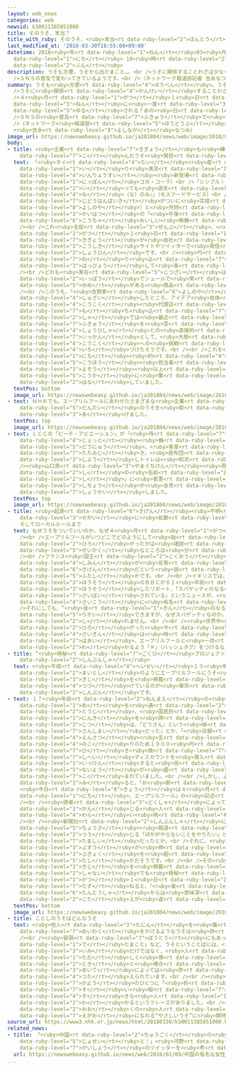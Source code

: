 ```yaml
---
layout: web_news
categories: web
newsid: k10011385851000
title: そのうそ、本当？
title_with_ruby: そのうそ、<ruby>本当<rt data-ruby-level="2">ほんとう</rt></ruby>？
last_modified_at: '2018-03-30T18:55:00+09:00'
datetime: 2018<ruby>年<rt data-ruby-level="1">ねん</rt></ruby>03<ruby>月<rt data-ruby-level="1">がつ</rt></ruby>30<ruby>日<rt
  data-ruby-level="1">にち</rt></ruby> 18<ruby>時<rt data-ruby-level="2">じ</rt></ruby>55<ruby>分<rt
  data-ruby-level="2">ふん</rt></ruby>
description: うそも方便。うそから出たまこと…。<br />うそに関係することわざは少なくありません。<br />４月１日は年に一度そのうそが許される？あの日。<br
  />ＳＮＳの普及で変わってきているようです。<br />（ネットワーク報道部記者 吉永なつみ）
summary: うそも<ruby>方便<rt data-ruby-level="4">ほうべん</rt></ruby>。うそから<ruby>出<rt data-ruby-level="1">で</rt></ruby>たまこと…。<br
  />うそに<ruby>関係<rt data-ruby-level="4">かんけい</rt></ruby>することわざは<ruby>少<rt data-ruby-level="2">すく</rt></ruby>なくありません。<br
  />４<ruby>月<rt data-ruby-level="1">がつ</rt></ruby>１<ruby>日<rt data-ruby-level="1">にち</rt></ruby>は<ruby>年<rt
  data-ruby-level="3">ねん</rt></ruby>に<ruby>一度<rt data-ruby-level="3">いちど</rt></ruby>そのうそが<ruby>許<rt
  data-ruby-level="5">ゆる</rt></ruby>される？あの<ruby>日<rt data-ruby-level="1">ひ</rt></ruby>。<br
  />ＳＮＳの<ruby>普及<rt data-ruby-level="7">ふきゅう</rt></ruby>で<ruby>変<rt data-ruby-level="4">か</rt></ruby>わってきているようです。<br
  />（ネットワーク<ruby>報道部<rt data-ruby-level="5">ほうどうぶ</rt></ruby><ruby>記者<rt data-ruby-level="3">きしゃ</rt></ruby>
  <ruby>吉永<rt data-ruby-level="8">よしなが</rt></ruby>なつみ）
image_url: https://newswebeasy.github.io/ja201804/news/web/image/2018/03/30/K10011385851_1803301757_1803301823_01_02.jpg
body:
- title: <ruby>企業<rt data-ruby-level="7">きぎょう</rt></ruby>も<ruby>練<rt data-ruby-level="7">ね</rt></ruby>り<ruby>込<rt
    data-ruby-level="7">こ</rt></ruby>んだうそ<ruby>発信<rt data-ruby-level="4">はっしん</rt></ruby>
  text: 「<ruby>タイ<rt data-ruby-level="4">たい</rt></ruby><ruby>産<rt data-ruby-level="4">さん</rt></ruby>パクチーエキス<ruby>入<rt
    data-ruby-level="1">い</rt></ruby>り<ruby>清涼<rt data-ruby-level="7">せいりょう</rt></ruby><ruby>飲料水<rt
    data-ruby-level="4">いんりょうすい</rt></ruby><ruby>新登場<rt data-ruby-level="3">しんとうじょう</rt></ruby>！」（<ruby>日本<rt
    data-ruby-level="1">にっぽん</rt></ruby>コカ・コーラ）<br />「シンプルｉｓベストバーガーまさにレタスそのものと<ruby>言<rt
    data-ruby-level="2">い</rt></ruby>っても<ruby>過言<rt data-ruby-level="5">かごん</rt></ruby>でない『<ruby>菜<rt
    data-ruby-level="4">な</rt></ruby>（な）のみ』」（モスフードサービス）<br />「<ruby>牛丼<rt data-ruby-level="8">ぎゅうどん</rt></ruby>の<ruby>自動販売機<rt
    data-ruby-level="7">じどうはんばいき</rt></ruby>がついに<ruby>完成<rt data-ruby-level="4">かんせい</rt></ruby>！」（<ruby>吉野家<rt
    data-ruby-level="8">よしのや</rt></ruby>）と<ruby>共同<rt data-ruby-level="4">きょうどう</rt></ruby><ruby>開発<rt
    data-ruby-level="3">かいはつ</rt></ruby>の「<ruby>牛後<rt data-ruby-level="2">ぎゅうご</rt></ruby>の<ruby>紅茶<rt
    data-ruby-level="6">こうちゃ</rt></ruby>おいしい<ruby>無糖<rt data-ruby-level="6">むとう</rt></ruby>」（キリン）<br
    /><br />これ<ruby>全部<rt data-ruby-level="3">ぜんぶ</rt></ruby>、<ruby>去年<rt data-ruby-level="3">きょねん</rt></ruby>の４<ruby>月<rt
    data-ruby-level="1">がつ</rt></ruby>１<ruby>日<rt data-ruby-level="1">にち</rt></ruby>のエープリルフールに<ruby>企業<rt
    data-ruby-level="7">きぎょう</rt></ruby>が<ruby>自社<rt data-ruby-level="2">じしゃ</rt></ruby>の<ruby>公式<rt
    data-ruby-level="3">こうしき</rt></ruby>サイトやツイッターで<ruby>発信<rt data-ruby-level="4">はっしん</rt></ruby>したうその<ruby>商品<rt
    data-ruby-level="3">しょうひん</rt></ruby>です。<br /><ruby>巧<rt data-ruby-level="7">たく</rt></ruby>みにジョークを<ruby>練<rt
    data-ruby-level="7">ね</rt></ruby>り<ruby>込<rt data-ruby-level="7">こ</rt></ruby>んだうそを<ruby>発表<rt
    data-ruby-level="3">はっぴょう</rt></ruby>して<ruby>楽<rt data-ruby-level="2">たの</rt></ruby>しませてくれました。<br
    /><br />どれも<ruby>実在<rt data-ruby-level="5">じつざい</rt></ruby>はしませんが、<ruby>一方<rt
    data-ruby-level="2">いっぽう</rt></ruby>でシュールで<ruby>笑<rt data-ruby-level="4">わら</rt></ruby>える、それに<ruby>夢<rt
    data-ruby-level="5">ゆめ</rt></ruby>がある<ruby>商品<rt data-ruby-level="3">しょうひん</rt></ruby>といえそうです。<br
    /><br />このうち、「<ruby>吉野家<rt data-ruby-level="8">よしのや</rt></ruby>」と「キリン」に<ruby>取材<rt
    data-ruby-level="4">しゅざい</rt></ruby>したところ、アイデア<ruby>自体<rt data-ruby-level="2">じたい</rt></ruby>は<ruby>広告<rt
    data-ruby-level="4">こうこく</rt></ruby><ruby>代理店<rt data-ruby-level="3">だいりてん</rt></ruby>の<ruby>持<rt
    data-ruby-level="7">も</rt></ruby>ち<ruby>込<rt data-ruby-level="7">こ</rt></ruby>みでしたが、２<ruby>社<rt
    data-ruby-level="2">しゃ</rt></ruby>では<ruby>最近<rt data-ruby-level="4">さいきん</rt></ruby>のＳＮＳの<ruby>普及<rt
    data-ruby-level="7">ふきゅう</rt></ruby>を<ruby>受<rt data-ruby-level="3">う</rt></ruby>けて、<ruby>消費者<rt
    data-ruby-level="4">しょうひしゃ</rt></ruby>との<ruby>直接的<rt data-ruby-level="5">ちょくせつてき</rt></ruby>なコミュニケーションの<ruby>一環<rt
    data-ruby-level="7">いっかん</rt></ruby>として、<ruby>大胆<rt data-ruby-level="7">だいたん</rt></ruby>な<ruby>広告<rt
    data-ruby-level="4">こうこく</rt></ruby>への<ruby>挑戦<rt data-ruby-level="7">ちょうせん</rt></ruby>と<ruby>位置<rt
    data-ruby-level="4">いち</rt></ruby>づけたそうです。<br /><br />これを<ruby>見<rt data-ruby-level="1">み</rt></ruby>たユーザーから１<ruby>日<rt
    data-ruby-level="1">にち</rt></ruby><ruby>約<rt data-ruby-level="4">やく</rt></ruby>８３００ものリツイートがあり、<ruby>広報<rt
    data-ruby-level="5">こうほう</rt></ruby><ruby>担当者<rt data-ruby-level="6">たんとうしゃ</rt></ruby>は「<ruby>予想<rt
    data-ruby-level="3">よそう</rt></ruby><ruby>以上<rt data-ruby-level="4">いじょう</rt></ruby>の<ruby>効果<rt
    data-ruby-level="5">こうか</rt></ruby>に<ruby>驚<rt data-ruby-level="7">おどろ</rt></ruby>いた」と<ruby>話<rt
    data-ruby-level="2">はな</rt></ruby>していました。
  textPos: bottom
  image_url: https://newswebeasy.github.io/ja201804/news/web/image/2018/03/30/K10011385851_1803301835_1803301841_01_03.jpg
- text: ＮＨＫでも、エープリルフールにあわせたさまざまな<ruby>企業<rt data-ruby-level="7">きぎょう</rt></ruby>や<ruby>団体<rt
    data-ruby-level="5">だんたい</rt></ruby>のうそを<ruby>取<rt data-ruby-level="3">と</rt></ruby>り<ruby>上<rt
    data-ruby-level="3">あ</rt></ruby>げました。
  textPos: top
  image_url: https://newswebeasy.github.io/ja201804/news/web/image/2018/03/30/K10011385851_1803301756_1803301823_01_04.jpg
- text: ＬＣＣの「ピーチ・アビエーション」が「<ruby>侍<rt data-ruby-level="7">さむらい</rt></ruby><ruby>ジェット<rt
    data-ruby-level="4">じぇっと</rt></ruby><ruby>機<rt data-ruby-level="4">き</rt></ruby>を<ruby>導入<rt
    data-ruby-level="5">どうにゅう</rt></ruby>。<ruby>客室<rt data-ruby-level="3">きゃくしつ</rt></ruby>はオール<ruby>畳敷<rt
    data-ruby-level="7">たたみじ</rt></ruby>き。<ruby>座布団<rt data-ruby-level="7">ざぶとん</rt></ruby>を<ruby>使用<rt
    data-ruby-level="3">しよう</rt></ruby>しトイレは<ruby>和式<rt data-ruby-level="3">わしき</rt></ruby>」、<br
    /><ruby>山口県<rt data-ruby-level="3">やまぐちけん</rt></ruby><ruby>周南市<rt data-ruby-level="4">しゅうなんし</rt></ruby>が「<ruby>市<rt
    data-ruby-level="2">し</rt></ruby>の<ruby>名前<rt data-ruby-level="2">なまえ</rt></ruby>を『しゅうニャン<ruby>市<rt
    data-ruby-level="2">し</rt></ruby>』に<ruby>変更<rt data-ruby-level="7">へんこう</rt></ruby>へ」で<ruby>市長<rt
    data-ruby-level="2">しちょう</rt></ruby>が<ruby>会見<rt data-ruby-level="2">かいけん</rt></ruby>など、これまでにローカルニュースで<ruby>紹介<rt
    data-ruby-level="7">しょうかい</rt></ruby>しました。
  textPos: top
  image_url: https://newswebeasy.github.io/ja201804/news/web/image/2018/03/30/K10011385851_1803301756_1803301823_01_05.jpg
- title: <ruby>起源<rt data-ruby-level="6">きげん</rt></ruby><ruby>不明<rt data-ruby-level="4">ふめい</rt></ruby>も<ruby>世界<rt
    data-ruby-level="3">せかい</rt></ruby>に<ruby>拡散<rt data-ruby-level="6">かくさん</rt></ruby>
    そしてローカルルールまで
  text: なぜうそをついていいのか。なぜ４<ruby>月<rt data-ruby-level="1">がつ</rt></ruby>１<ruby>日<rt data-ruby-level="1">にち</rt></ruby>なのか。<br
    /><br />エープリルフールがいつどこでどのようにして<ruby>始<rt data-ruby-level="3">はじ</rt></ruby>まり<ruby>広<rt
    data-ruby-level="2">ひろ</rt></ruby>がったかは<ruby>諸説<rt data-ruby-level="6">しょせつ</rt></ruby>ありますが、<ruby>正確<rt
    data-ruby-level="5">せいかく</rt></ruby>なところは<ruby>分<rt data-ruby-level="2">わ</rt></ruby>かりません。<br
    /><br />フランス<ruby>国王<rt data-ruby-level="2">こくおう</rt></ruby>の<ruby>悪政<rt data-ruby-level="5">あくせい</rt></ruby>に<ruby>市民<rt
    data-ruby-level="4">しみん</rt></ruby>が<ruby>反発<rt data-ruby-level="3">はんぱつ</rt></ruby>したことが<ruby>起源<rt
    data-ruby-level="6">きげん</rt></ruby>だという<ruby>説<rt data-ruby-level="4">せつ</rt></ruby>もありますが、<ruby>不確<rt
    data-ruby-level="5">ふたし</rt></ruby>かです。<br /><br />イギリスでは、<ruby>公共<rt data-ruby-level="4">こうきょう</rt></ruby><ruby>放送<rt
    data-ruby-level="3">ほうそう</rt></ruby>のＢＢＣが６１<ruby>年前<rt data-ruby-level="2">ねんまえ</rt></ruby>に<ruby>放送<rt
    data-ruby-level="3">ほうそう</rt></ruby>したリポート、「スパゲッティのなる<ruby>木<rt data-ruby-level="1">き</rt></ruby>が<ruby>栽培<rt
    data-ruby-level="7">さいばい</rt></ruby>されている」というニュースが、<ruby>史上<rt data-ruby-level="4">しじょう</rt></ruby><ruby>最高<rt
    data-ruby-level="4">さいこう</rt></ruby>に<ruby>有名<rt data-ruby-level="3">ゆうめい</rt></ruby>なジョークとされています。<br
    />それにしても、“<ruby>金<rt data-ruby-level="1">きん</rt></ruby>のなる<ruby>木<rt data-ruby-level="1">き</rt></ruby>”なら<ruby>理解<rt
    data-ruby-level="5">りかい</rt></ruby>できますが、なぜスパゲッティなのか。そのばかばかしさも<ruby>含<rt data-ruby-level="7">ふく</rt></ruby>めてエープリルフールなのかも<ruby>知<rt
    data-ruby-level="2">し</rt></ruby>れません。<br /><br /><ruby>世界中<rt data-ruby-level="3">せかいじゅう</rt></ruby>に<ruby>広<rt
    data-ruby-level="2">ひろ</rt></ruby>がった<ruby>今<rt data-ruby-level="2">いま</rt></ruby>、<ruby>最近<rt
    data-ruby-level="4">さいきん</rt></ruby>は<ruby>特<rt data-ruby-level="4">とく</rt></ruby>にＳＮＳの<ruby>場合<rt
    data-ruby-level="2">ばあい</rt></ruby>、エープリルフールと<ruby>一目<rt data-ruby-level="1">ひとめ</rt></ruby>で<ruby>分<rt
    data-ruby-level="2">わ</rt></ruby>かるよう「＃」（ハッシュタグ）をつけるなど、ローカルルールまでできています。
- title: “<ruby>極秘<rt data-ruby-level="7">ごくひ</rt></ruby>プロジェクト”として<ruby>毎年<rt data-ruby-level="2">まいとし</rt></ruby>やってる<ruby>新聞社<rt
    data-ruby-level="2">しんぶんしゃ</rt></ruby>
  text: <ruby>平成<rt data-ruby-level="4">へいせい</rt></ruby>１３<ruby>年以降<rt data-ruby-level="6">ねんいこう</rt></ruby>、<ruby>毎年<rt
    data-ruby-level="2">まいとし</rt></ruby>のようにエ－プリルフールにうそ<ruby>特集<rt data-ruby-level="4">とくしゅう</rt></ruby><ruby>記事<rt
    data-ruby-level="3">きじ</rt></ruby>を<ruby>掲載<rt data-ruby-level="7">けいさい</rt></ruby>し<ruby>続<rt
    data-ruby-level="4">つづ</rt></ruby>けているのが<ruby>東京<rt data-ruby-level="2">とうきょう</rt></ruby><ruby>新聞<rt
    data-ruby-level="2">しんぶん</rt></ruby>です。
- text: １７<ruby>年前<rt data-ruby-level="2">ねんまえ</rt></ruby>の<ruby>記事<rt data-ruby-level="3">きじ</rt></ruby>に<ruby>目<rt
    data-ruby-level="1">め</rt></ruby>を<ruby>通<rt data-ruby-level="2">とお</rt></ruby>すと、<ruby>当時<rt
    data-ruby-level="2">とうじ</rt></ruby>、<ruby>国民的<rt data-ruby-level="4">こくみんてき</rt></ruby><ruby>人気<rt
    data-ruby-level="1">にんき</rt></ruby>を<ruby>誇<rt data-ruby-level="7">ほこ</rt></ruby>った「きんさんぎんさんに<ruby>実<rt
    data-ruby-level="3">じつ</rt></ruby>は、『どうさん』という<ruby>妹<rt data-ruby-level="2">いもうと</rt></ruby>がいて<ruby>三姉妹<rt
    data-ruby-level="7">さんしまい</rt></ruby>だった」とか、「<ruby>日銀<rt data-ruby-level="3">にちぎん</rt></ruby>は２０００<ruby>円札<rt
    data-ruby-level="4">えんさつ</rt></ruby><ruby>生<rt data-ruby-level="4">い</rt></ruby>き<ruby>残<rt
    data-ruby-level="4">のこ</rt></ruby>りのため１９００<ruby>円<rt data-ruby-level="1">えん</rt></ruby>で<ruby>引<rt
    data-ruby-level="7">ひ</rt></ruby>き<ruby>換<rt data-ruby-level="7">か</rt></ruby>える<ruby>紙幣<rt
    data-ruby-level="7">しへい</rt></ruby>ディスカウントを<ruby>導入<rt data-ruby-level="5">どうにゅう</rt></ruby>」などの<ruby>一見<rt
    data-ruby-level="1">いっけん</rt></ruby>すると<ruby>信<rt data-ruby-level="4">しん</rt></ruby>じてしまいそうな<ruby>内容<rt
    data-ruby-level="5">ないよう</rt></ruby>が<ruby>盛<rt data-ruby-level="7">も</rt></ruby>り<ruby>込<rt
    data-ruby-level="7">こ</rt></ruby>まれていました。<br /><br />しかし、よくよく<ruby>紙面<rt data-ruby-level="3">しめん</rt></ruby>を<ruby>見<rt
    data-ruby-level="1">み</rt></ruby>ると、「お<ruby>断<rt data-ruby-level="5">ことわ</rt></ruby>り
    <ruby>今日<rt data-ruby-level="8">きょう</rt></ruby>は４<ruby>月<rt data-ruby-level="1">がつ</rt></ruby>１<ruby>日<rt
    data-ruby-level="1">にち</rt></ruby>、エープリルフール」の<ruby>記述<rt data-ruby-level="5">きじゅつ</rt></ruby>。<br
    /><br /><ruby>読者<rt data-ruby-level="3">どくしゃ</rt></ruby>によっては「ばかにするな」と<ruby>感<rt
    data-ruby-level="3">かん</rt></ruby>じる<ruby>人<rt data-ruby-level="1">ひと</rt></ruby>もいるでしょうが、「そんなわけないよな」と<ruby>笑<rt
    data-ruby-level="4">わら</rt></ruby>い<ruby>飛<rt data-ruby-level="4">と</rt></ruby>ばせることもできるでしょう。<br
    /><br /><ruby>新聞社<rt data-ruby-level="2">しんぶんしゃ</rt></ruby>によると、<ruby>始<rt data-ruby-level="3">はじ</rt></ruby>めたきっかけは、<ruby>調査<rt
    data-ruby-level="5">ちょうさ</rt></ruby><ruby>報道<rt data-ruby-level="5">ほうどう</rt></ruby>にも<ruby>通<rt
    data-ruby-level="2">つう</rt></ruby>じる「ほかがやらないことをやりたい」という<ruby>記者<rt data-ruby-level="3">きしゃ</rt></ruby><ruby>魂<rt
    data-ruby-level="7">たましい</rt></ruby>だったとか。<br />それに、<ruby>駅売<rt data-ruby-level="3">えきう</rt></ruby>りの<ruby>部数<rt
    data-ruby-level="3">ぶすう</rt></ruby>が<ruby>伸<rt data-ruby-level="7">の</rt></ruby>びるのも<ruby>部局<rt
    data-ruby-level="3">ぶきょく</rt></ruby>を<ruby>超<rt data-ruby-level="7">こ</rt></ruby>えたモチベーションになっていることも<ruby>確<rt
    data-ruby-level="5">たし</rt></ruby>かだそうです。<br /><br />その<ruby>年<rt data-ruby-level="1">とし</rt></ruby>のエープリルフールにうその<ruby>記事<rt
    data-ruby-level="3">きじ</rt></ruby>を<ruby>掲載<rt data-ruby-level="7">けいさい</rt></ruby>するかどうかは<ruby>社内<rt
    data-ruby-level="2">しゃない</rt></ruby>でも<ruby>極秘<rt data-ruby-level="7">ごくひ</rt></ruby>だそうで、ことしの４<ruby>月<rt
    data-ruby-level="1">がつ</rt></ruby>１<ruby>日<rt data-ruby-level="1">にち</rt></ruby>について<ruby>尋<rt
    data-ruby-level="7">たず</rt></ruby>ねると、「<ruby>楽<rt data-ruby-level="2">たの</rt></ruby>しみにしていてください」と<ruby>担当者<rt
    data-ruby-level="6">たんとうしゃ</rt></ruby>からは<ruby>意味深<rt data-ruby-level="3">いみしん</rt></ruby>な<ruby>答<rt
    data-ruby-level="2">こた</rt></ruby>えが<ruby>返<rt data-ruby-level="3">かえ</rt></ruby>ってきました。
  textPos: bottom
  image_url: https://newswebeasy.github.io/ja201804/news/web/image/2018/03/30/K10011385851_1803301756_1803301823_01_06.jpg
- title: ことしのうそはどんなうそ
  text: <ruby>他人<rt data-ruby-level="3">たにん</rt></ruby>を<ruby>傷<rt data-ruby-level="6">きず</rt></ruby>つけ、<ruby>迷惑<rt
    data-ruby-level="7">めいわく</rt></ruby>をかけるようなうそは<ruby>許<rt data-ruby-level="5">ゆる</rt></ruby>されません。<br
    /><br /><ruby>冒頭<rt data-ruby-level="7">ぼうとう</rt></ruby>にもあった「うそも<ruby>方便<rt data-ruby-level="4">ほうべん</rt></ruby>」「うそから<ruby>出<rt
    data-ruby-level="1">で</rt></ruby>たまこと」など、うそということばには、<ruby>悪<rt data-ruby-level="3">わる</rt></ruby>い<ruby>意味<rt
    data-ruby-level="3">いみ</rt></ruby>だけではなく、<ruby>人<rt data-ruby-level="1">ひと</rt></ruby>を<ruby>正<rt
    data-ruby-level="1">ただ</rt></ruby>しく<ruby>導<rt data-ruby-level="5">みちび</rt></ruby>くために<ruby>時<rt
    data-ruby-level="2">とき</rt></ruby>と<ruby>場合<rt data-ruby-level="2">ばあい</rt></ruby>と<ruby>相手<rt
    data-ruby-level="3">あいて</rt></ruby>によっては<ruby>許<rt data-ruby-level="5">ゆる</rt></ruby>されることもあると<ruby>伝<rt
    data-ruby-level="4">つた</rt></ruby>えられています。<br /><br /><ruby>昭和<rt data-ruby-level="3">しょうわ</rt></ruby><ruby>歌謡<rt
    data-ruby-level="7">かよう</rt></ruby>のひとつに「<ruby>折<rt data-ruby-level="4">お</rt></ruby>れたたばこの<ruby>吸<rt
    data-ruby-level="7">す</rt></ruby>い<ruby>殻<rt data-ruby-level="7">がら</rt></ruby>で」<ruby>好<rt
    data-ruby-level="4">す</rt></ruby>きな<ruby>人<rt data-ruby-level="1">ひと</rt></ruby>がうそをついているかどうか<ruby>分<rt
    data-ruby-level="2">わ</rt></ruby>かるというフレーズがありました。<br /><br />ことしのエープリルフールは、<ruby>多<rt
    data-ruby-level="2">おお</rt></ruby>くの<ruby>人<rt data-ruby-level="1">ひと</rt></ruby>が<ruby>笑顔<rt
    data-ruby-level="7">えがお</rt></ruby>になれる“やさしいうそ”に<ruby>期待<rt data-ruby-level="3">きたい</rt></ruby>したいですね。
source_url: https://www3.nhk.or.jp/news/html/20180330/k10011385851000.html
related_news:
- title: 「<ruby>中国<rt data-ruby-level="2">ちゅうごく</rt></ruby>の<ruby>有名<rt data-ruby-level="3">ゆうめい</rt></ruby>な<ruby>女性<rt
    data-ruby-level="5">じょせい</rt></ruby>と！」<ruby>河野<rt data-ruby-level="8">こうの</rt></ruby><ruby>外相<rt
    data-ruby-level="7">がいしょう</rt></ruby>のツイッターを<ruby>考<rt data-ruby-level="2">かんが</rt></ruby>えてみた。
  url: https://newswebeasy.github.io/news/web/2018/02/09/中国の有名な女性と河野外相のツイッターを考えてみた
...
```

